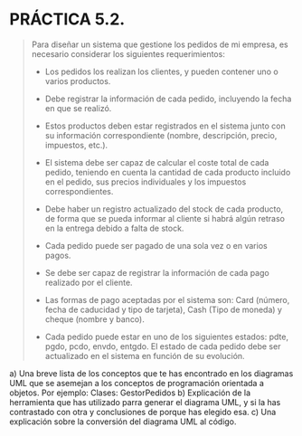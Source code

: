 # PRÁCTICA 5.2.

> Para diseñar un sistema que gestione los pedidos de mi empresa, es necesario considerar los siguientes requerimientos:
>
>- Los pedidos los realizan los clientes, y pueden contener uno o varios productos.
> 
>- Debe registrar la información de cada pedido, incluyendo la fecha en que se realizó.
> 
>- Estos productos deben estar registrados en el sistema junto con su información correspondiente (nombre, descripción, precio, impuestos, etc.).
> 
>- El sistema debe ser capaz de calcular el coste total de cada pedido, teniendo en cuenta la cantidad de cada producto incluido en el pedido, sus precios individuales y los impuestos correspondientes.
> 
>- Debe haber un registro actualizado del stock de cada producto, de forma que se pueda informar al cliente si habrá algún retraso en la entrega debido a falta de stock.
> 
>- Cada pedido puede ser pagado de una sola vez o en varios pagos.
> 
>- Se debe ser capaz de registrar la información de cada pago realizado por el cliente.
> 
>- Las formas de pago aceptadas por el sistema son: Card (número, fecha de caducidad y tipo de tarjeta), Cash  (Tipo de moneda) y cheque (nombre y banco).
> 
>- Cada pedido puede estar en uno de los siguientes estados: pdte, pgdo, pcdo, envdo, entgdo. El estado de cada pedido debe ser actualizado en el sistema en función de su evolución.


a) Una breve lista de los conceptos que te has encontrado en los diagramas UML que se asemejan a los conceptos de programación orientada a objetos. Por ejemplo: Clases: GestorPedidos
b) Explicación de la herramienta que has utilizado parra generar el diagrama UML, y si la has contrastado con otra y conclusiones de porque has elegido esa.
c) Una explicación sobre la conversión del diagrama UML al código.
